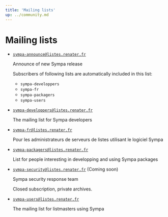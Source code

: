 ```yaml
---
title: 'Mailing lists'
up: ../community.md
---
```


Mailing lists
=============

  - [`sympa-announce@listes.renater.fr`](https://listes.renater.fr/sympa/info/sympa-announce)

    Announce of new Sympa release

    Subscribers of following lists are automatically included in this list:
      - `sympa-developpers`
      - `sympa-fr`
      - `sympa-packagers`
      - `sympa-users`

  - [`sympa-developpers@listes.renater.fr`](https://listes.renater.fr/sympa/info/sympa-developpers)

    The mailing list for Sympa developers

  - [`sympa-fr@listes.renater.fr`](https://listes.renater.fr/sympa/info/sympa-fr)

    Pour les administrateurs de serveurs de listes utilisant le logiciel Sympa

  - [`sympa-packagers@listes.renater.fr`](https://listes.renater.fr/sympa/info/sympa-packagers)

    List for people interesting in developping and using Sympa packages

  - [`sympa-security@listes.renater.fr`](https://listes.renater.fr/sympa/info/sympa-security)
    (Coming soon)

    Sympa security response team

    Closed subscription, private archives.

  - [`sympa-users@listes.renater.fr`](https://listes.renater.fr/sympa/info/sympa-users)

    The mailing list for listmasters using Sympa

